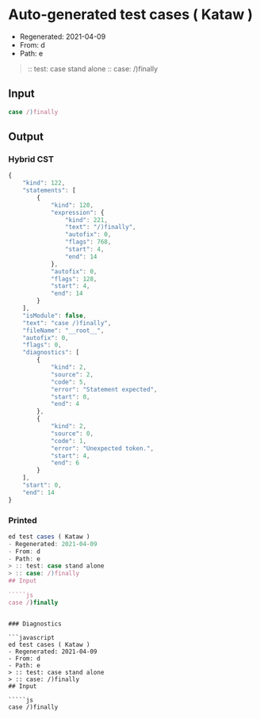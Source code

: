 # Auto-generated test cases ( Kataw )
- Regenerated: 2021-04-09
- From: d
- Path: e
> :: test: case stand alone
> :: case: /)finally
## Input

`````js
case /)finally
`````

## Output

### Hybrid CST

```javascript
{
    "kind": 122,
    "statements": [
        {
            "kind": 120,
            "expression": {
                "kind": 221,
                "text": "/)finally",
                "autofix": 0,
                "flags": 768,
                "start": 4,
                "end": 14
            },
            "autofix": 0,
            "flags": 128,
            "start": 4,
            "end": 14
        }
    ],
    "isModule": false,
    "text": "case /)finally",
    "fileName": "__root__",
    "autofix": 0,
    "flags": 0,
    "diagnostics": [
        {
            "kind": 2,
            "source": 2,
            "code": 5,
            "error": "Statement expected",
            "start": 0,
            "end": 4
        },
        {
            "kind": 2,
            "source": 0,
            "code": 1,
            "error": "Unexpected token.",
            "start": 4,
            "end": 6
        }
    ],
    "start": 0,
    "end": 14
}
```

### Printed

```javascript
ed test cases ( Kataw )
- Regenerated: 2021-04-09
- From: d
- Path: e
> :: test: case stand alone
> :: case: /)finally
## Input

`````js
case /)finally
`````
```

### Diagnostics

```javascript
ed test cases ( Kataw )
- Regenerated: 2021-04-09
- From: d
- Path: e
> :: test: case stand alone
> :: case: /)finally
## Input

`````js
case /)finally
`````
```

